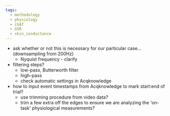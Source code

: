 ```yaml
---
tags:
  - methodology
  - physiology
  - iSAT
  - GSR
  - skin_conductance
---
```


- ask whether or not this is necessary for our particular case... (downsampling from 200Hz)
	- Nyquist frequency - clarify
- filtering steps?
	- low-pass, Butterworth filter
	- high-pass
	- check automatic settings in Acqknowledge
- how to input event timestamps from Acqknowledge to mark start:end of trial?
	- use trimming procedure from video data?
	- trim a few extra off the edges to ensure we are analyzing the 'on-task' physiological measurements?